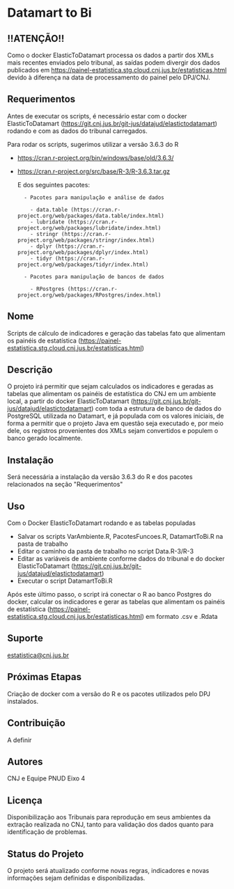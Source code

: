 # Datamart to Bi

## !!ATENÇÃO!!
Como o docker ElasticToDatamart processa os dados a partir dos XMLs mais recentes enviados pelo tribunal, as saídas podem divergir dos dados publicados em https://painel-estatistica.stg.cloud.cnj.jus.br/estatisticas.html devido à diferença na data de processamento do painel pelo DPJ/CNJ.

## Requerimentos
Antes de executar os scripts, é necessário estar com o docker ElasticToDatamart (https://git.cnj.jus.br/git-jus/datajud/elastictodatamart) rodando e com as dados do tribunal carregados.

Para rodar os scripts, sugerimos utilizar a versão 3.6.3 do R
- https://cran.r-project.org/bin/windows/base/old/3.6.3/
- https://cran.r-project.org/src/base/R-3/R-3.6.3.tar.gz

	E dos seguintes pacotes:
	
		- Pacotes para manipulação e análise de dados
		 
		  - data.table (https://cran.r-project.org/web/packages/data.table/index.html)
		  - lubridate (https://cran.r-project.org/web/packages/lubridate/index.html)
		  - stringr (https://cran.r-project.org/web/packages/stringr/index.html)
		  - dplyr (https://cran.r-project.org/web/packages/dplyr/index.html)
		  - tidyr (https://cran.r-project.org/web/packages/tidyr/index.html)
		  
		- Pacotes para manipulação de bancos de dados
		  
		  - RPostgres (https://cran.r-project.org/web/packages/RPostgres/index.html)
		  

## Nome
Scripts de cálculo de indicadores e geração das tabelas fato que alimentam os painéis de estatística (https://painel-estatistica.stg.cloud.cnj.jus.br/estatisticas.html)

## Descrição
O projeto irá permitir que sejam calculados os indicadores e geradas as tabelas que alimentam os painéis de estatística do CNJ em um ambiente local, a partir do docker ElasticToDatamart (https://git.cnj.jus.br/git-jus/datajud/elastictodatamart) com toda a estrutura de banco de dados do PostgreSQL utilizada no Datamart, e já populada com os valores iniciais, de forma a permitir que o projeto Java em questão seja executado e, por meio dele, os registros provenientes dos XMLs sejam convertidos e populem o banco gerado localmente.

## Instalação
Será necessária a instalação da versão 3.6.3 do R e dos pacotes relacionados na seção "Requerimentos"
 
## Uso
Com o Docker ElasticToDatamart rodando e as tabelas populadas

- Salvar os scripts VarAmbiente.R, PacotesFuncoes.R, DatamartToBi.R na pasta de trabalho
- Editar o caminho da pasta de trabalho no script Data.R-3/R-3
- Editar as variáveis de ambiente conforme dados do tribunal e do docker ElasticToDatamart (https://git.cnj.jus.br/git-jus/datajud/elastictodatamart)
- Executar o script DatamartToBi.R

Após este último passo, o script irá conectar o R ao banco Postgres do docker, calcular os indicadores e gerar as tabelas que alimentam os painéis de estatística (https://painel-estatistica.stg.cloud.cnj.jus.br/estatisticas.html) em formato .csv e .Rdata

## Suporte
estatistica@cnj.jus.br

## Próximas Etapas
Criação de docker com a versão do R e os pacotes utilizados pelo DPJ instalados.

## Contribuição
A definir

## Autores
CNJ e Equipe PNUD Eixo 4

## Licença
Disponibilização aos Tribunais para reprodução em seus ambientes da extração realizada no CNJ, tanto para validação dos dados quanto para identificação de problemas.

## Status do Projeto
O projeto será atualizado conforme novas regras, indicadores e novas informações sejam definidas e disponibilizadas.